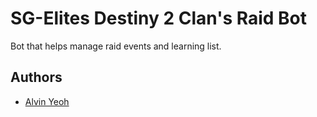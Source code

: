 # SG-Elites Destiny 2 Clan's Raid Bot

Bot that helps manage raid events and learning list.

## Authors

* [Alvin Yeoh](https://github.com/xenodus)
